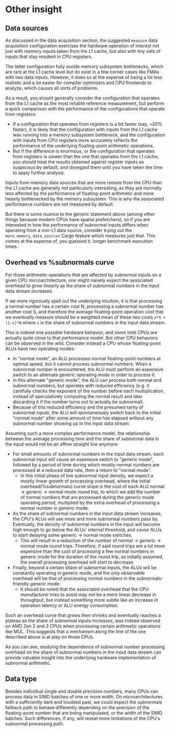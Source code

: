 # Other insight

## Data sources

As discussed in the data acquisition section, the suggested `measure` data
acquisition configuration exercises the hardware operation of interest not just
with memory inputs taken from the L1 cache, but also with tiny sets of inputs
that stay resident in CPU registers.

The latter configuration fully avoids memory subsystem bottlenecks, which are
rare at the L1 cache level but do exist in a few corner cases like FMAs with two
data inputs. However, it does so at the expense of being a lot less realistic
and a lot easier for compiler optimizers and CPU frontends to analyze, which
causes all sorts of problems.

As a result, you should generally consider the configuration that operates from
the L1 cache as the most reliable reference measurement, but perform a quick
comparison with the performance of the configurations that operate from
registers:

- If a configuration that operates from registers is a bit faster (say, ~20%
  faster), it is likely that the configuration with inputs from the L1 cache was
  running into a memory subsystem bottleneck, and the configuration with inputs
  from CPU registers more accurately reflects the performance of the underlying
  floating-point arithmetic operations.
- But if the difference is enormous, or the configuration that operates from
  registers is slower than the one that operates from the L1 cache, you should
  treat the results obtained against register inputs as suspicious by default,
  and disregard them until you have taken the time to apply further analysis.

Inputs from memory data sources that are more remote from the CPU than the L1
cache are generally not particularly interesting, as they are normally less
affected by the performance of floating-point arithmetic and more heavily
bottlenecked by the memory subsystem. This is why the associated performance
numbers are not measured by default.

But there is some nuance to the generic statement above (among other things
because modern CPUs have spatial prefetchers), so if you are interested in how
the performance of subnormal inputs differs when operating from a non-L1 data
source, consider trying out the `more_memory_data_sources` Cargo feature which
measures just that. This comes at the expense of, you guessed it, longer
benchmark execution times.


## Overhead vs %subnormals curve

For those arithmetic operations that are affected by subnormal inputs on a given
CPU microarchitecture, one might naively expect the associated overhead to grow
linearly as the share of subnormal numbers in the input data stream increases.

If we more rigorously spell out the underlying intuition, it is that processing
a normal number has a certain cost N, processing a subnormal number has another
cost S, and therefore the average floating-point operation cost that we
eventually measure should be a weighted mean of these two costs `x*S + (1-x)*N`
where `x` is the share of subnormal numbers in the input data stream.

This is indeed one possible hardware behavior, and some Intel CPUs are actually
quite close to that performance model. But other CPU behaviors can be observed
in the wild. Consider instead a CPU whose floating-point ALUs have two operating
modes:

- In "normal mode", an ALU processes normal floating-point numbers at optimal
  speed, but it cannot process subnormal numbers. When a subnormal number is
  encountered, the ALU must perform an expensive switch to an alternate generic
  operating mode in order to process it.
- In this alternate "generic mode", the ALU can process both normal and
  subnormal numbers, but operates with reduced efficiency (e.g. it carefully
  checks the exponent of the number before each multiplication, instead of
  speculatively computing the normal result and later discarding it if the
  number turns out to actually be subnormal).
- Because of this reduced efficiency and the presumed rarity of subnormal
  inputs, the ALU will spontaneously switch back to the initial "normal mode"
  after some amount of time has elapsed without any subnormal number showing up
  in the input data stream.

Assuming such a more complex performance model, the relationship between the
average processing time and the share of subnormal data in the input would not
be an affine straight line anymore:

- For small amounts of subnormal numbers in the input data stream, each
  subnormal input will cause an expensive switch to "generic mode", followed by
  a period of time during which mostly-normal numbers are processed at a reduced
  data rate, then a return to "normal mode".
  * In this initial phase of low subnormal input density, we expect a mostly
    linear growth of processing overhead, where the initial
    overhead(%subnormals) curve slope is the cost of each ALU normal → generic →
    normal mode round trip, to which we add the number of normal numbers that
    are processed during the generic mode operating period, multiplied by the
    extra overhead of processing a normal number in generic mode.
- As the share of subnormal numbers in the input data stream increases, the
  CPU's ALUs will see more and more subnormal numbers pass by. Eventually, the
  density of subnormal numbers in the input will become high enough to go below
  the ALUs' internal threshold, and cause ALUs to start delaying some generic →
  normal mode switches.
  * This will result in a reduction of the number of normal → generic → normal
    mode round trips. Therefore, if said round trips are a lot more expensive
    than the cost of processing a few normal numbers in generic mode for the
    duration of the round trip, as initially assumed, the overall processing 
    overhead will start to decrease.
- Finally, beyond a certain share of subnormal inputs, the ALUs will be
  constantly operating in generic mode, and the only observable overhead will be
  that of processing normal numbers in the subnormals-friendly generic mode.
  * It should be noted that the associated overhead that the CPU manufacturer
    tries to avoid may not be a mere linear decrease in throughput, but instead
    something more subtle like an increase in operation latency or ALU energy
    consumption.

Such an overhead curve that grows then shrinks and eventually reaches a plateau
as the share of subnormal inputs increases, was indeed observed on AMD Zen 2 and
3 CPUs when processing certain arithmetic operations like MUL. This suggests
that a mechanism along the line of the one described above is at play on those
CPUs.

As you can see, studying the dependence of subnormal number processing overhead
on the share of subnormal numbers in the input data stream can provide valuable
insight into the underlying hardware implementation of subnormal arithmetic.


## Data type

Besides individual single and double precision numbers, many CPUs can process
data in SIMD batches of one or more width. On microarchitectures with a
sufficiently dark and troubled past, we could expect the subnormals fallback
path to behave differently depending on the precision of the floating-point
number that are being manipulated, or the width of the SIMD batches. Such
differences, if any, will reveal more limitations of the CPU's subnormal
processing path.
